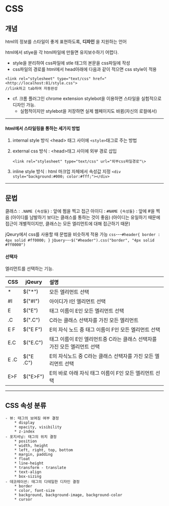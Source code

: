 # CSS
## 개념
html의 정보를 스타일이 좋게 표현하도록, **디자인** 을 지원하는 언어

html에서 stlye을 각 html파일에 만들면 유지보수하기 어렵다.

- style을 분리하여 css파일에 stle 태그의 본문을 css파일에 작성
- css파일의 경로를 html에서 head아래에 다음과 같이 적으면 css style이 적용

```
<link rel="stylesheet" type="text/css" href="<http://localhost:81/style.css">
//link하고 tab하여 자동완성
```
- cf. 크롬 플러그인 chrome extension stylebot을 이용하면 스타일을 실험적으로 디자인 가능.
    - 실험적이지만 stylebot을 저장하면 실제 웹페이지도 바뀜(자신의 로컬에서)
----------
#### html에서 스타일링을 통하는 세가지 방법
1. internal style 방식 \<head\> 태그 사이에 `<style>`태그로 주는 방법

2. external css 방식 : \<head\>태그 사이에 외부 경로 삽입

    `<link rel="stylesheet" type="text/css" url="외부css파일경로"\>`

3. inline style 방식 : html 마크업 자체에서 속성값 지정
    `<div style="background:#000; color:#fff;"></div>`
-------
## 문법
클래스 :  `.NAME {속성들}` : 앞에 쩜을 찍고 접근
아이디 : `#NAME {속성들}` :  앞에 #을 찍음
(아이디를 남발하기 보다는 클래스를 통하는 것이 좋음)
(아이디는 유일하기 때문에 접근이 개별적이지만, 클래스는 모든 엘리먼트에 대해 접근하기 때문)

jQeury에서 css를 사용할 때 문법을 비슷하게 적용 가능
`css`---`#header{ border : 4px solid #ff0000; }`
`jQuery`---`$("#header").css("border", "4px solid #ff0000")`

#### 선택자
 엘리먼트를 선택하는 기능.

|CSS|jQeury|설명|
|---|---|:---|
|*|$("*")|모든 엘리먼트 선택|
|#I|$("#I")|아이디가 I인 엘리먼트 선택|
|E|$("E")|태그 이름이 E인 모든 엘리먼트 선택|
|.C|$(".C")|C라는 클래스 선택자를 가진 모든 엘리먼트|
|E F|$("E F")|E의 자식 노드 중 태그 이름이 F인 모든 엘리먼트 선택|
|E.C|$("E.C")|태그 이름이 E인 엘리먼트중 C라는 클래스 선택자를 가진 모든 엘리먼트 선택|
|E .C|$("E .C")|E의 자식노드 중 C라는 클래스 선택자를 가진 모든 엘리먼트 선택|
|E>F|$("E>F")|E의 바로 아래 자식 태그 이름이 F인 모든 엘리먼트 선택|
---



## CSS 속성 분류
    - 뷰: 태그의 보여짐 여부 결정
        * display
        * opacity, visibility
        * z-index
    - 포지셔닝: 태그의 위치 결정
        * position
        * width, height
        * left, right, top, bottom
        * margin, padding
        * float
        * line-height
        * transform - translate
        * text-align
        * box-sizing
    - 데코레이션: 태그의 디테일한 디자인 결정
        * border
        * color, font-size
        * background, background-image, background-color
        * cursor